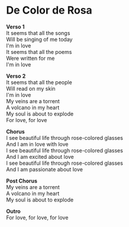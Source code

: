 # De Color de Rosa

**Verso 1**  
It seems that all the songs  
Will be singing of me today  
I'm in love  
It seems that all the poems  
Were written for me  
I'm in love  

**Verso 2**  
It seems that all the people  
Will read on my skin  
I'm in love  
My veins are a torrent  
A volcano in my heart  
My soul is about to explode  
For love, for love  

**Chorus**  
I see beautiful life through rose-colored glasses  
And I am in love with love  
I see beautiful life through rose-colored glasses  
And I am excited about love  
I see beautiful life through rose-colored glasses  
And I am passionate about love  

**Post Chorus**  
My veins are a torrent  
A volcano in my heart  
My soul is about to explode  

**Outro**  
For love, for love, for love  

